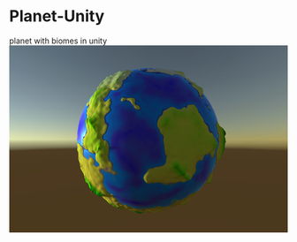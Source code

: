 # Planet-Unity
planet with biomes in unity
![alt text](https://github.com/Crystas86/Planet-Unity/blob/main/Planet.png?raw=true)
